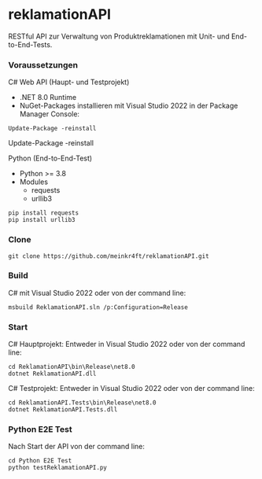 # reklamationAPI
RESTful API zur Verwaltung von Produktreklamationen mit Unit- und End-to-End-Tests.

### Voraussetzungen
C# Web API (Haupt- und Testprojekt)
- .NET 8.0 Runtime
- NuGet-Packages installieren mit Visual Studio 2022 in der Package Manager Console:
```console
Update-Package -reinstall
```
Update-Package -reinstall

Python (End-to-End-Test)
- Python >= 3.8
- Modules
  - requests
  - urllib3
```console
pip install requests
pip install urllib3
```

### Clone
```console
git clone https://github.com/meinkr4ft/reklamationAPI.git
```

### Build
C# mit Visual Studio 2022 oder von der command line:
```console
msbuild ReklamationAPI.sln /p:Configuration=Release
```

### Start
C# Hauptprojekt:
Entweder in Visual Studio 2022 oder von der command line:
```console
cd ReklamationAPI\bin\Release\net8.0
dotnet ReklamationAPI.dll
```

C# Testprojekt:
Entweder in Visual Studio 2022 oder von der command line:
```console
cd ReklamationAPI.Tests\bin\Release\net8.0
dotnet ReklamationAPI.Tests.dll
```

### Python E2E Test
Nach Start der API von der command line:
```console
cd Python E2E Test
python testReklamationAPI.py
```

